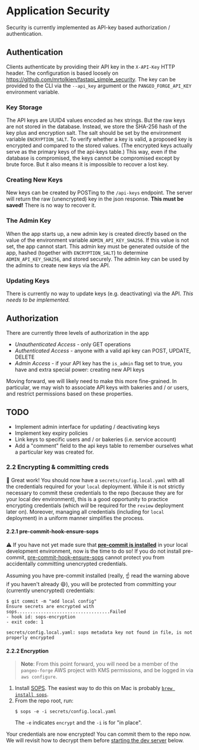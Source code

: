 # Application Security

Security is currently implemented as API-key based authorization / authentication.

## Authentication

Clients authenticate by providing their API key in the `X-API-Key` HTTP header.
The configuration is based loosely on https://github.com/mrtolkien/fastapi_simple_security.
The key can be provided to the CLI via the `--api_key` argument or the
`PANGEO_FORGE_API_KEY` environment variable.

### Key Storage

The API keys are UUID4 values encoded as hex strings.
But the raw keys are not stored in the database.
Instead, we store the SHA-256 hash of the key plus and encryption salt.
The salt should be set by the environment variable `ENCRYPTION_SALT`.
To verify whether a key is valid, a proposed key is encrypted and compared to the stored values.
(The encrypted keys actually serve as the primary keys of the api-keys table.)
This way, even if the database is compromised, the keys cannot be compromised except by brute force.
But it also means it is impossible to recover a lost key.

### Creating New Keys

New keys can be created by POSTing to the `/api-keys` endpoint.
The server will return the raw (unencrypted) key in the json response.
**This must be saved!**
There is no way to recover it.

### The Admin Key

When the app starts up, a new admin key is created directly based on the
value of the environment variable `ADMIN_API_KEY_SHA256`.
If this value is not set, the app cannot start.
This admin key must be generated outside of the app, hashed (together with `ENCRYPTION_SALT`)
to determine `ADMIN_API_KEY_SHA256`, and stored securely.
The admin key can be used by the admins to create new keys via the API.

### Updating Keys

There is currently no way to update keys (e.g. deactivating) via the API.
_This needs to be implemented._

## Authorization

There are currently three levels of authorization in the app

- _Unauthenticated Access_ - only GET operations
- _Authenticated Access_ - anyone with a valid api key can POST, UPDATE, DELETE
- _Admin Access_ - if your API key has the `is_admin` flag set to true, you have
  and extra special power: creating new API keys

Moving forward, we will likely need to make this more fine-grained.
In particular, we may wish to associate API keys with bakeries and / or users,
and restrict permissions based on these properties.

## TODO

- Implement admin interface for updating / deactivating keys
- Implement key expiry policies
- Link keys to specific users and / or bakeries (i.e. service account)
- Add a "comment" field to the api keys table to remember ourselves what a particular
  key was created for.

### 2.2 Encrypting & committing creds

🥇 Great work! You should now have a `secrets/config.local.yaml` with all the credentials required for your
`local` deployment. While it is not strictly necessary to commit these credentials to the repo (because they
are for your local dev environment), this is a good opportunity to practice encrypting credentials (which
_will_ be required for the `review` deployment later on). Moreover, managing all credentials (including for
`local` deployment) in a uniform manner simplifies the process.

#### 2.2.1 pre-commit-hook-ensure-sops

⚠️ If you have not yet made sure that [**pre-commit is installed**](https://pre-commit.com/#quick-start) in
your local development environment, now is the time to do so! If you do not install pre-commit,
[pre-commit-hook-ensure-sops](https://github.com/yuvipanda/pre-commit-hook-ensure-sops) cannot protect you
from accidentally committing unencrypted credentials.

Assuming you have pre-commit installed (really, ☝️ read the warning above if you haven't already 😄), you will
be protected from committing your (currently unencrypted) credentials:

```console
$ git commit -m "add local config"
Ensure secrets are encrypted with sops...................................Failed
- hook id: sops-encryption
- exit code: 1

secrets/config.local.yaml: sops metadata key not found in file, is not properly encrypted
```

#### 2.2.2 Encryption

> **Note**: From this point forward, you will need be a member of the `pangeo-forge` AWS project
> with KMS permissions, and be logged in via `aws configure`.

1. Install [SOPS](https://github.com/mozilla/sops). The easiest way to do this on Mac is probably
   [`brew install sops`](https://formulae.brew.sh/formula/sops).
2. From the repo root, run:
   ```console
   $ sops -e -i secrets/config.local.yaml
   ```
   The `-e` indicates `encrypt` and the `-i` is for "in place".

Your credentials are now encrypted! You can commit them to the repo now. We will revisit how to decrypt them
before [starting the dev server](#25-start-the-server) below.
